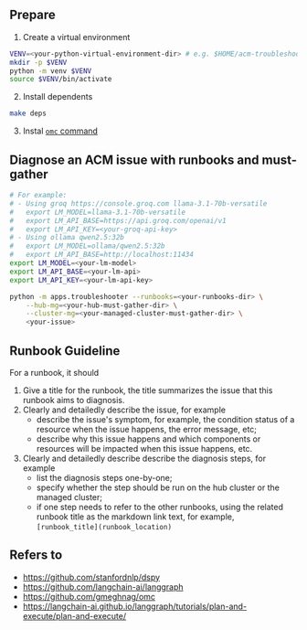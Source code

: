 ## Prepare

1. Create a virtual environment

```sh
VENV=<your-python-virtual-environment-dir> # e.g. $HOME/acm-troubleshooter/.venv
mkdir -p $VENV
python -m venv $VENV
source $VENV/bin/activate
```

2. Install dependents

```sh
make deps
```

3. Instal [`omc` command](https://github.com/gmeghnag/omc)

## Diagnose an ACM issue with runbooks and must-gather

```sh
# For example:
# - Using groq https://console.groq.com llama-3.1-70b-versatile
#   export LM_MODEL=llama-3.1-70b-versatile
#   export LM_API_BASE=https://api.groq.com/openai/v1
#   export LM_API_KEY=<your-groq-api-key>
# - Using ollama qwen2.5:32b
#   export LM_MODEL=ollama/qwen2.5:32b
#   export LM_API_BASE=http://localhost:11434
export LM_MODEL=<your-lm-model>
export LM_API_BASE=<your-lm-api> 
export LM_API_KEY=<your-lm-api-key>

python -m apps.troubleshooter --runbooks=<your-runbooks-dir> \
    --hub-mg=<your-hub-must-gather-dir> \
    --cluster-mg=<your-managed-cluster-must-gather-dir> \
    <your-issue>
```

## Runbook Guideline

For a runbook, it should

1. Give a title for the runbook, the title summarizes the issue that this runbook aims to diagnosis.
2. Clearly and detailedly describe the issue, for example
    - describe the issue's symptom, for example, the condition status of a resource when the issue happens, the error message, etc;
    - describe why this issue happens and which components or resources will be impacted when this issue happens, etc.
3. Clearly and detailedly describe describe the diagnosis steps, for example
    - list the diagnosis steps one-by-one;
    - specify whether the step should be run on the hub cluster or the managed cluster;
    - if one step needs to refer to the other runbooks, using the related runbook title as the markdown link text, for example, `[runbook_title](runbook_location)`

## Refers to
- https://github.com/stanfordnlp/dspy
- https://github.com/langchain-ai/langgraph
- https://github.com/gmeghnag/omc
- https://langchain-ai.github.io/langgraph/tutorials/plan-and-execute/plan-and-execute/
